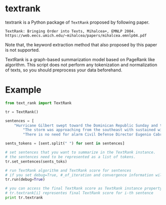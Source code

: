 # textrank
textrank is a Python package of `TextRank` proposed by following paper.

```
TextRank: Bringing Order into Texts, Mihalcea+, EMNLP 2004.
https://web.eecs.umich.edu/~mihalcea/papers/mihalcea.emnlp04.pdf
```
Note that, the keyword extraction method that also proposed by this paper is not supported.

TextRank is a graph-based summarization model based on PageRank like algorithm.
This script does not perform any tokenization and normalization of texts, so you should preprocess your data beforehand.  

# Example
```python
from text_rank import TextRank

tr = TextRank()

sentences = [
	"Hurricane Gilbert swept toward the Dominican Republic Sunday and the Civil Defense alerted its heavily populated south coast to prepare for high winds heavy rains and high seas",
        "The storm was approaching from the southeast with sustained winds of 75 mph gusting to 92 mph",
        "There is no need for alarm Civil Defense Director Eugenio Cabral said in a television alert shortly before midnight Saturday"]

sents_tokens = [sent.split(" ") for sent in sentences]

# set sentences that you want to summarize in the TextRank instance.
# the sentences need to be represented as a list of tokens.
tr.set_sentences(sents_toks)

# run TextRank algorithm and TextRank score for sentences
# if you set debug=True, #_of_iteration and convergence information will be presented.
tr.run(debug=True)

# you can access the final TextRank score as TextRank instance property
# tr.textrank[i] representes final TextRank score for i-th sentence
print tr.textrank
```
